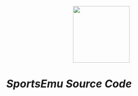 <p align="center"><a href="https://laravel.com" target="_blank"><img width="150"src="https://laravel.com/laravel.png"></a></p>

# *SportsEmu Source Code*
